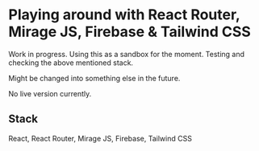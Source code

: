 # Playing around with React Router, Mirage JS, Firebase & Tailwind CSS

Work in progress. Using this as a sandbox for the moment. Testing and checking the above mentioned stack.

Might be changed into something else in the future.

No live version currently.

## Stack

React, React Router, Mirage JS, Firebase, Tailwind CSS
